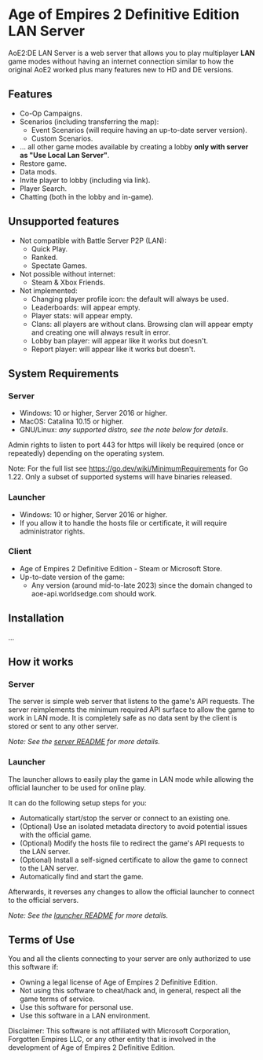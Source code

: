 # Age of Empires 2 Definitive Edition LAN Server

AoE2:DE LAN Server is a web server that allows you to play multiplayer **LAN** game modes without having an internet connection similar to how the original AoE2 worked plus many features new to HD and DE versions.

## Features

- Co-Op Campaigns.
- Scenarios (including transferring the map):
  - Event Scenarios (will require having an up-to-date server version).
  - Custom Scenarios.
- ... all other game modes available by creating a lobby **only with server as "Use Local Lan Server"**.
- Restore game.
- Data mods.
- Invite player to lobby (including via link).
- Player Search.
- Chatting (both in the lobby and in-game).

## Unsupported features

- Not compatible with Battle Server P2P (LAN):
  - Quick Play.
  - Ranked.
  - Spectate Games.
- Not possible without internet:
  - Steam & Xbox Friends.
- Not implemented:
  - Changing player profile icon: the default will always be used.
  - Leaderboards: will appear empty.
  - Player stats: will appear empty.
  - Clans: all players are without clans. Browsing clan will appear empty and creating one will always result in error.
  - Lobby ban player: will appear like it works but doesn't.
  - Report player: will appear like it works but doesn't.

## System Requirements

### Server
- Windows: 10 or higher, Server 2016 or higher.
- MacOS: Catalina 10.15 or higher.
- GNU/Linux: *any supported distro, see the note below for details*.

Admin rights to listen to port 443 for https will likely be required (once or repeatedly) depending on the operating system.

Note: For the full list see https://go.dev/wiki/MinimumRequirements for Go 1.22. Only a subset of supported systems will have binaries released.

### Launcher
- Windows: 10 or higher, Server 2016 or higher.
- If you allow it to handle the hosts file or certificate, it will require administrator rights.  

### Client
- Age of Empires 2 Definitive Edition - Steam or Microsoft Store.
- Up-to-date version of the game: 
  - Any version (around mid-to-late 2023) since the domain changed to aoe-api.worldsedge.com should work.

## Installation
...

## How it works

### Server
The server is simple web server that listens to the game's API requests. The server reimplements
the minimum required API surface to allow the game to work in LAN mode. It is completely safe as no data sent by the client
is stored or sent to any other server.

*Note: See the [server README](server/README.md) for more details.*

### Launcher

The launcher allows to easily play the game in LAN mode while allowing the official launcher to be used for online play. 

It can do the following setup steps for you:
- Automatically start/stop the server or connect to an existing one.
- (Optional) Use an isolated metadata directory to avoid potential issues with the official game.
- (Optional) Modify the hosts file to redirect the game's API requests to the LAN server.
- (Optional) Install a self-signed certificate to allow the game to connect to the LAN server. 
- Automatically find and start the game.

Afterwards, it reverses any changes to allow the official launcher to connect to the official servers.

*Note: See the [launcher README](launcher/README.md) for more details.*

## Terms of Use

You and all the clients connecting to your server are only authorized to use this software if:

* Owning a legal license of Age of Empires 2 Definitive Edition.
* Not using this software to cheat/hack and, in general, respect all the game terms of service.
* Use this software for personal use.
* Use this software in a LAN environment.

Disclaimer: This software is not affiliated with Microsoft Corporation, Forgotten Empires LLC, or any other entity that is involved in the development of Age of Empires 2 Definitive Edition.
